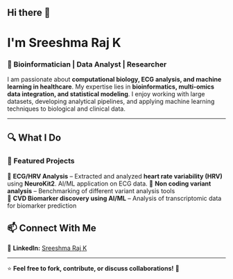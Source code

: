 ## Hi there 👋  

# I'm Sreeshma Raj K  
### 🔬 Bioinformatician | Data Analyst | Researcher  

I am passionate about **computational biology, ECG analysis, and machine learning in healthcare**. My expertise lies in **bioinformatics, multi-omics data integration, and statistical modeling**. I enjoy working with large datasets, developing analytical pipelines, and applying machine learning techniques to biological and clinical data.  

---

## 🔍 **What I Do**  
### 🧬 Featured Projects  
🔹 **ECG/HRV Analysis** – Extracted and analyzed **heart rate variability (HRV)** using **NeuroKit2**. AI/ML application on ECG data. 
🔹 **Non coding variant analysis** – Benchmarking of different variant analysis tools  
🔹 **CVD Biomarker discovery using AI/ML** – Analysis of  transcriptomic data for biomarker prediction



## 📫 **Connect With Me**  
💼 **LinkedIn:** [Sreeshma Raj K]([https://linkedin.com/in/yourname](https://www.linkedin.com/in/sreeshma-raj-k-942b13275/))  

---

⭐ **Feel free to fork, contribute, or discuss collaborations!** 🚀  
